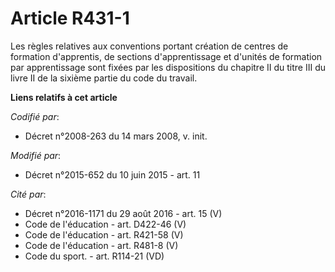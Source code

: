 # Article R431-1

Les règles relatives aux conventions portant création de centres de formation d'apprentis, de sections d'apprentissage et
d'unités de formation par apprentissage sont fixées par les dispositions du chapitre II du titre III du livre II de la
sixième partie du code du travail.

**Liens relatifs à cet article**

_Codifié par_:

  - Décret n°2008-263 du 14 mars 2008, v. init.

_Modifié par_:

  - Décret n°2015-652 du 10 juin 2015 - art. 11

_Cité par_:

  - Décret n°2016-1171 du 29 août 2016 - art. 15 (V)
  - Code de l'éducation - art. D422-46 (V)
  - Code de l'éducation - art. R421-58 (V)
  - Code de l'éducation - art. R481-8 (V)
  - Code du sport. - art. R114-21 (VD)
